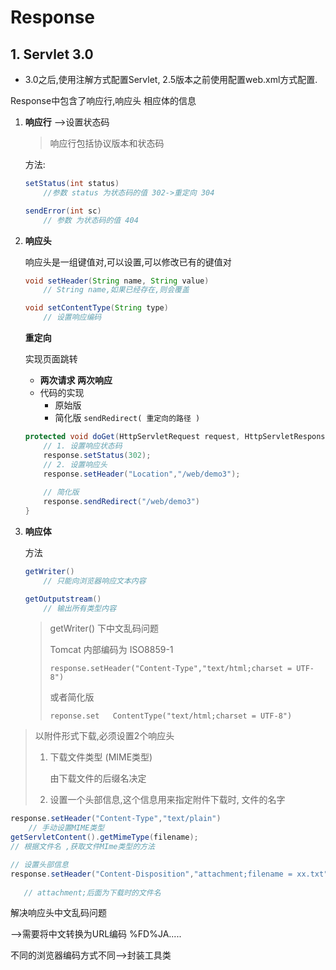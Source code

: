 # Response

## 1. Servlet 3.0

* 3.0之后,使用注解方式配置Servlet, 2.5版本之前使用配置web.xml方式配置.



Response中包含了响应行,响应头 相应体的信息

1. **响应行**  -->设置状态码

   > 响应行包括协议版本和状态码

   方法:

   ```java
   setStatus(int status)
       //参数 status 为状态码的值 302->重定向 304
   ```

   ```java
   sendError(int sc)
       // 参数 为状态码的值 404
   ```

2. **响应头**

   响应头是一组键值对,可以设置,可以修改已有的键值对

   ```java
   void setHeader(String name, String value)
       // String name,如果已经存在,则会覆盖
   ```

   ```java
   void setContentType(String type)
       // 设置响应编码
   ```

   **重定向**

   实现页面跳转

   * **两次请求 两次响应**
   * 代码的实现
     * 原始版
     * 简化版 `sendRedirect( 重定向的路径 )` 

   ```java
   protected void doGet(HttpServletRequest request, HttpServletResponse response) throws ServletException, IOException {
       // 1. 设置响应状态码
       response.setStatus(302);
       // 2. 设置响应头
       response.setHeader("Location","/web/demo3");
       
       // 简化版
       response.sendRedirect("/web/demo3")
   }
   ```

3. **响应体**

   方法

   ```java
   getWriter()
       // 只能向浏览器响应文本内容
   ```

   ```java
   getOutputstream()
       // 输出所有类型内容
   ```

   > getWriter() 下中文乱码问题
   >
   > Tomcat 内部编码为 ISO8859-1
   >
   > `response.setHeader("Content-Type","text/html;charset = UTF-8")` 
   >
   > 或者简化版
   >
   > `reponse.set	ContentType("text/html;charset = UTF-8")`






>  以附件形式下载,必须设置2个响应头
>
> 1. 下载文件类型 (MIME类型)
>
>    由下载文件的后缀名决定
>
> 2. 设置一个头部信息,这个信息用来指定附件下载时, 文件的名字

```java
response.setHeader("Content-Type","text/plain")
    // 手动设置MIME类型
getServletContent().getMimeType(filename);
// 根据文件名 ,获取文件MIme类型的方法

// 设置头部信息
response.setHeader("Content-Disposition","attachment;filename = xx.txt")
    
   // attachment;后面为下载时的文件名
```







解决响应头中文乱码问题

-->需要将中文转换为URL编码 %FD%JA.....

不同的浏览器编码方式不同-->封装工具类